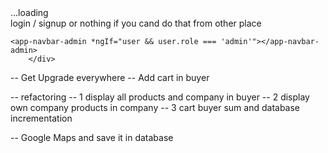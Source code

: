 <div *ngIf="loading">
...loading
</div>

<div *ngIf="!loading">
	<div *ngIf="!user">
		login / signup or nothing if you cand do that from other place
	</div>

	<app-navbar-admin *ngIf="user && user.role === 'admin'"></app-navbar-admin>
		</div>


-- Get Upgrade everywhere
-- Add cart in buyer 

-- refactoring
-- 1 display all products and company in buyer
-- 2 display own company products in company
-- 3 cart buyer sum and database incrementation



-- Google Maps and save it in database

